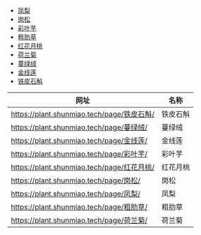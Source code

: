 - [凤梨](/page/凤梨/)
- [岗松](/page/岗松/)
- [彩叶芋](/page/彩叶芋/)
- [粗肋草](/page/粗肋草/)
- [红花月桃](/page/红花月桃/)
- [荷兰菊](/page/荷兰菊/)
- [蔓绿绒](/page/蔓绿绒/)
- [金线莲](/page/金线莲/)
- [铁皮石斛](/page/铁皮石斛/)

| 网址                                                          | 名称         |
| ------------------------------------------------------------- | ------------ |
| https://plant.shunmiao.tech/page/铁皮石斛/ | 铁皮石斛   |
| https://plant.shunmiao.tech/page/蔓绿绒/ | 蔓绿绒     |
| https://plant.shunmiao.tech/page/金线莲/ | 金线莲     |
| https://plant.shunmiao.tech/page/彩叶芋/ | 彩叶芋     |
| https://plant.shunmiao.tech/page/红花月桃/ | 红花月桃   |
| https://plant.shunmiao.tech/page/岗松/     | 岗松       |
| https://plant.shunmiao.tech/page/凤梨/     | 凤梨       |
| https://plant.shunmiao.tech/page/粗肋草/ | 粗肋草     |
| https://plant.shunmiao.tech/page/荷兰菊/ | 荷兰菊     |

















